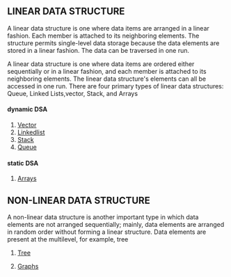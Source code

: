 ## LINEAR DATA STRUCTURE
A linear data structure is one where data items are arranged in a linear fashion. Each member is attached to its neighboring elements. The structure permits single-level data storage because the data elements are stored in a linear fashion. The data can be traversed in one run.

A linear data structure is one where data items are ordered either sequentially or in a linear fashion, and each member is attached to its neighboring elements. The linear data structure's elements can all be accessed in one run. There are four primary types of linear data structures: Queue, Linked Lists,vector, Stack, and Arrays
#### dynamic DSA
1. [Vector]()
2. [Linkedlist]()
3. [Stack]()
4. [Queue]()

#### static DSA 
1. [Arrays]()


## NON-LINEAR DATA STRUCTURE

A non-linear data structure is another important type in which data elements are not arranged sequentially; mainly, data elements are arranged in random order without forming a linear structure. Data elements are present at the multilevel, for example, tree

1. [Tree]()  

2. [Graphs]()   